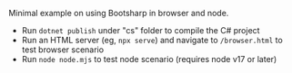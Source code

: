Minimal example on using Bootsharp in browser and node.

- Run `dotnet publish` under "cs" folder to compile the C# project
- Run an HTML server (eg, `npx serve`) and navigate to `/browser.html` to test browser scenario
- Run `node node.mjs` to test node scenario (requires node v17 or later)
